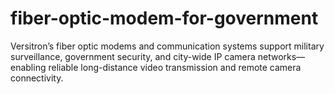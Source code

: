 # fiber-optic-modem-for-government
Versitron’s fiber optic modems and communication systems support military surveillance, government security, and city-wide IP camera networks—enabling reliable long-distance video transmission and remote camera connectivity.
